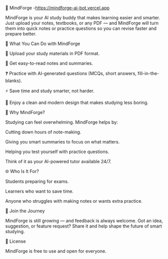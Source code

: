 🧠 MindForge -https://mindforge-ai-bot.vercel.app

MindForge is your AI study buddy that makes learning easier and smarter.
Just upload your notes, textbooks, or any PDF — and MindForge will turn them into quick notes or practice questions so you can revise faster and prepare better.


🌟 What You Can Do with MindForge

📂 Upload your study materials in PDF format.

📝 Get easy-to-read notes and summaries.

❓ Practice with AI-generated questions (MCQs, short answers, fill-in-the-blanks).

⚡ Save time and study smarter, not harder.

🎨 Enjoy a clean and modern design that makes studying less boring.


🎯 Why MindForge?

Studying can feel overwhelming.
MindForge helps by:

Cutting down hours of note-making.

Giving you smart summaries to focus on what matters.

Helping you test yourself with practice questions.

Think of it as your AI-powered tutor available 24/7.


🌐 Who Is It For?

Students preparing for exams.

Learners who want to save time.

Anyone who struggles with making notes or wants extra practice.


🤝 Join the Journey

MindForge is still growing — and feedback is always welcome.
Got an idea, suggestion, or feature request? Share it and help shape the future of smart studying.


📜 License

MindForge is free to use and open for everyone.
